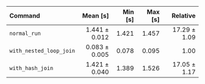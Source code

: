 | Command | Mean [s] | Min [s] | Max [s] | Relative |
|:---|---:|---:|---:|---:|
| `normal_run` | 1.441 ± 0.012 | 1.421 | 1.457 | 17.29 ± 1.09 |
| `with_nested_loop_join` | 0.083 ± 0.005 | 0.078 | 0.095 | 1.00 |
| `with_hash_join` | 1.421 ± 0.040 | 1.389 | 1.526 | 17.05 ± 1.17 |

